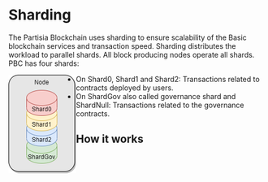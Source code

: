 # Sharding 
The Partisia Blockchain uses sharding to ensure scalability of the Basic blockchain
services and transaction speed. Sharding distributes the workload to parallel shards.
All block producing nodes operate all shards. 
PBC has four shards:

<img style="float: left;" src="Sharding.png">



- On Shard0, Shard1 and Shard2: Transactions related to contracts deployed by users.
- On ShardGov also called governance shard and ShardNull: Transactions related to the governance contracts.  



## How it works 



